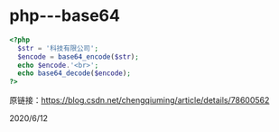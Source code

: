 # php---base64

```php
<?php
  $str = '科技有限公司';
  $encode = base64_encode($str);
  echo $encode.'<br>';
  echo base64_decode($encode);
?> 
```

原链接：https://blog.csdn.net/chengqiuming/article/details/78600562  


2020/6/12  
